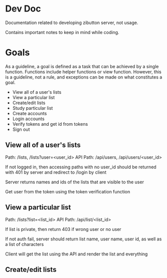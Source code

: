 Dev Doc
=======

Documentation related to developing zibutton server, not usage.

Contains important notes to keep in mind while coding.

Goals
=====

As a guideline, a goal is defined as a task that can be achieved by a single function. Functions include helper functions or view function. However, this is a guideline, not a rule, and exceptions can be made on what constitutes a goal.

- View all of a user's lists
- View a particular list
- Create/edit lists
- Study particular list
- Create accounts
- Login accounts
- Verify tokens and get id from tokens
- Sign out


View all of a user's lists
--------------------------

Path: /lists, /lists?user=<user_id>
API Path: /api/users, /api/users/<user_id>

If not logged in, then accessing paths with no user_id should be returned with 401 by server and redirect to /login by client

Server returns names and ids of the lists that are visible to the user

Get user from the token using the token verification function


View a particular list
----------------------

Path: /lists?list=<list_id>
API Path: /api/list/<list_id>

If list is private, then return 403 if wrong user or no user

If not auth fail, server should return list name, user name, user id, as well as a list of characters

Client will get the list using the API and render the list and everything



Create/edit lists
------------

